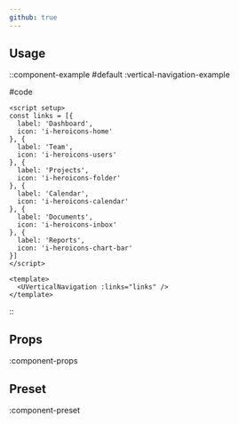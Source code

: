```yaml
---
github: true
---
```


## Usage

::component-example
#default
:vertical-navigation-example

#code
```vue
<script setup>
const links = [{
  label: 'Dashboard',
  icon: 'i-heroicons-home'
}, {
  label: 'Team',
  icon: 'i-heroicons-users'
}, {
  label: 'Projects',
  icon: 'i-heroicons-folder'
}, {
  label: 'Calendar',
  icon: 'i-heroicons-calendar'
}, {
  label: 'Documents',
  icon: 'i-heroicons-inbox'
}, {
  label: 'Reports',
  icon: 'i-heroicons-chart-bar'
}]
</script>

<template>
  <UVerticalNavigation :links="links" />
</template>
```
::

## Props

:component-props

## Preset

:component-preset
